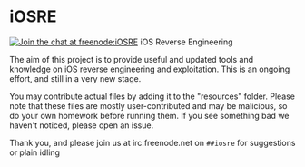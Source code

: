 # iOSRE

[![Join the chat at freenode:iOSRE](https://img.shields.io/badge/irc-freenode:%20%23iOSRE-blue.svg)](http://webchat.freenode.net/?channels=%23iOSRE)
iOS Reverse Engineering

The aim of this project is to provide useful and updated tools and knowledge on iOS reverse engineering and exploitation.
This is an ongoing effort, and still in a very new stage.

You may contribute actual files by adding it to the "resources" folder.
Please note that these files are mostly user-contributed and may be malicious, so do your own homework before running them. If you see something bad we haven't noticed, please open an issue.

Thank you, and please join us at irc.freenode.net on `##iosre` for suggestions or plain idling
